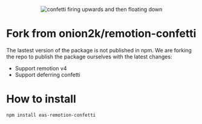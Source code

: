 <p align="center">
  <img src="/assets/confetti.gif?raw=true" title="Animated confetti!" alt="confetti firing upwards and then floating down" />
</p>

# Fork from onion2k/remotion-confetti
The lastest version of the package is not published in npm. We are forking the repo to publish the package ourselves with the latest changes:
- Support remotion v4
- Support deferring confetti

# How to install
```bash
npm install eas-remotion-confetti
```